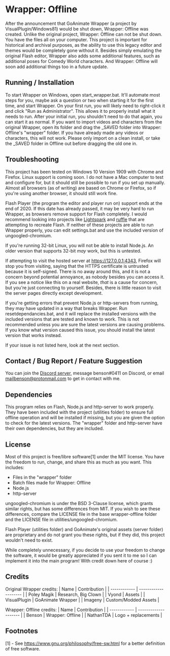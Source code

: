 # Wrapper: Offline
After the announcement that GoAnimate Wrapper (a project by VisualPlugin/Windows81) would be shut down, Wrapper: Offline was created. Unlike the original project, Wrapper: Offline can not be shut down. You have the files all on your computer. This project is important for historical and archival purposes, as the ability to use this legacy editor and themes would be completely gone without it. Besides simply emulating the original Flash editor, Wrapper also adds some additional features, such as additional poses for Comedy World characters. And Wrapper: Offline will soon add additional things too in a future update.

## Running / Installation
To start Wrapper on Windows, open start_wrapper.bat. It'll automate most steps for you, maybe ask a question or two when starting it for the first time, and start Wrapper.
On your first run, you will likely need to right-click it and click "Run as Administrator". This allows it to properly install what it needs to run. After your initial run, you shouldn't need to do that again, you can start it as normal.
If you want to import videos and characters from the original Wrapper, open its folder and drag the _SAVED folder into Wrapper: Offline's "wrapper" folder. If you have already made any videos or characters, this will not work. Please only import on a clean install, or take the _SAVED folder in Offline out before dragging the old one in.

## Troubleshooting
This project has been tested on Windows 10 Version 1909 with Chrome and Firefox. Linux support is coming soon. I do not have a Mac computer to test and configure for, but it should still be possible to run if you set up manually. Almost all browsers (as of writing) are based on Chrome or Firefox, so if you're using another browser, it should still work fine.

Flash Player (the program the editor and player run on) support ends at the end of 2020. If this date has already passed, it may be very hard to run Wrapper, as browsers remove support for Flash completely. I would recommend looking into projects like [Lightspark](http://lightspark.github.io/) and [ruffle](https://ruffle.rs/) that are attempting to recreate Flash. If neither of these projects are able to run Wrapper properly, you can edit settings.bat and use the included version of ungoogled-chromium.

If you're running 32-bit Linux, you will not be able to install Node.js. An older version that supports 32-bit *may* work, but this is untested.

If attempting to visit the hosted server at <https://127.0.0.1:4343>, Firefox will stop you from visiting, saying that the HTTPS certificate is untrusted because it is self-signed. There is no away around this, and it is not a concern beyond potential annoyance, as nobody besides you can access it. If you see a notice like this on a real website, *that* is a cause for concern, but you're just connecting to yourself. Besides, there is little reason to visit the server pages directly except development.

If you're getting errors that prevent Node.js or http-servers from running, they may have updated in a way that breaks Wrapper. Run resetdependancies.bat, and it will replace the installed versions with the included versions that are tested and known to work. This is not recommended unless you are sure the latest versions are causing problems. If you know what version caused this issue, you should install the latest version that works instead.

If your issue is not listed here, look at the next section.

## Contact / Bug Report / Feature Suggestion
You can join the [Discord server](https://discord.gg/Kf7BzSw), message benson#0411 on Discord, or email mailbenson@protonmail.com to get in contact with me.

## Dependencies
This program relies on Flash, Node.js and http-server to work properly. They have been included with the project (utilities folder) to ensure full offline operation and will be installed if missing, but you are given the option to check for the latest versions. The "wrapper" folder and http-server have their own dependencies, but they are included.

## License
Most of this project is free/libre software[1] under the MIT license. You have the freedom to run, change, and share this as much as you want.
This includes:
  - Files in the "wrapper" folder
  - Batch files made for Wrapper: Offline
  - Node.js
  - http-server

ungoogled-chromium is under the BSD 3-Clause license, which grants similar rights, but has some differences from MIT. If you wish to see these differences, compare the LICENSE file in the base wrapper-offline folder and the LICENSE file in utilities/ungoogled-chromium.

Flash Player (utilities folder) and GoAnimate's original assets (server folder) are proprietary and do not grant you these rights, but if they did, this project wouldn't need to exist.

While completely unnecessary, if you decide to use your freedom to change the software, it would be greatly appreciated if you sent it to me so I can implement it into the main program! With credit down here of course :)

## Credits
Original Wrapper credits:
| Name         | Contribution         |
| ------------ | -------------------- |
| Poley Magik  | Research, Big Clown  |
| Vyond        | Assets               |
| VisualPlugin | GoAnimate Wrapper    |
| Imageny      | Custom/Modded Assets |

Wrapper: Offline credits:
| Name         | Contribution         |
| ------------ | -------------------- |
| Benson       | Wrapper: Offline     |
| NathanTDA    | Logo + replacements  |

## Footnotes
[1] - See <https://www.gnu.org/philosophy/free-sw.html> for a better definition of free software.
